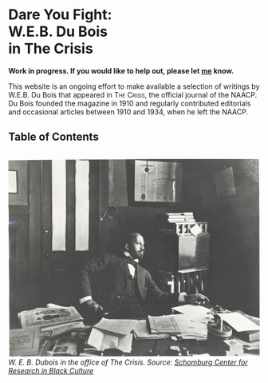 # Dare You Fight&#58;<br/>W.E.B. Du Bois<br/>in The Crisis 

**Work in progress. If you would like to help out, please let [me](mailto:nealcaren@unc.edu) know.**


This website is an ongoing effort to make available a selection of writings by W.E.B. Du Bois that appeared in <span style="font-variant:small-caps;">The Crisis</span>, the official journal of the NAACP. Du Bois founded the magazine in 1910 and regularly contributed editorials and occasional articles between 1910 and 1934, when he left the NAACP.


## Table of Contents

```{tableofcontents}
```

![](Images/nypl.digitalcollections.510d47dc-8fb3-a3d9-e040-e00a18064a99.001.w.jpg)
*W. E. B. Dubois in the office of The Crisis. Source: [Schomburg Center for Research in Black Culture](https://digitalcollections.nypl.org/items/510d47dc-8fb3-a3d9-e040-e00a18064a99)*
